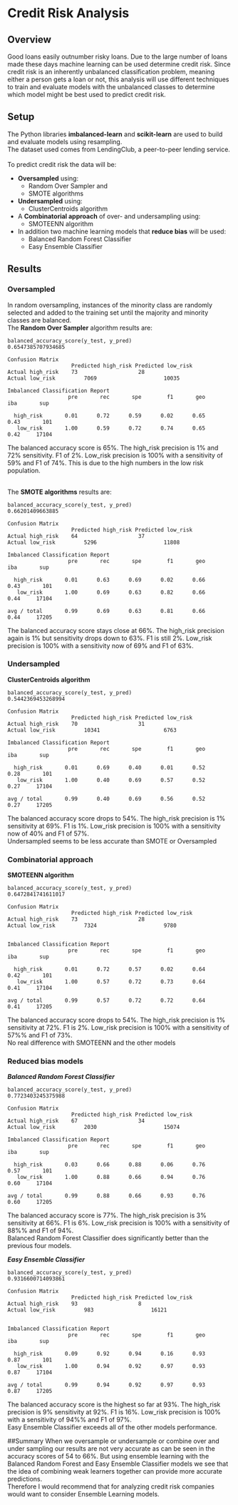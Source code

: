 # Credit Risk Analysis

## Overview
Good loans easily outnumber risky loans.  Due to the large number of loans made these days machine learning can be used determine credit risk.   Since credit risk is an inherently unbalanced classification problem, meaning either a person gets a loan or not, this analysis will use different techniques to train and evaluate models with the unbalanced classes to determine which model might be best used to predict credit risk.

## Setup
The Python libraries **imbalanced-learn** and **scikit-learn** are used to build and evaluate models using resampling. <br>
The dataset used comes from LendingClub, a peer-to-peer lending service. <br><br>
To predict credit risk the data will be:
* **Oversampled** using:
  * Random Over Sampler and 
  * SMOTE algorithms
* **Undersampled** using:
  * ClusterCentroids algorithm
* A **Combinatorial approach** of over- and undersampling using:
  * SMOTEENN algorithm
* In addition two machine learning models that **reduce bias** will be used:
  * Balanced Random Forest Classifier
  * Easy Ensemble Classifier

## Results
### Oversampled
In random oversampling, instances of the minority class are randomly selected and added to the training set until the majority and minority classes are balanced. <br>The **Random Over Sampler** algorithm results are:
```
balanced_accuracy_score(y_test, y_pred)
0.6547385707934685

Confusion Matrix
	                Predicted high_risk	Predicted low_risk
Actual high_risk	73	                 28
Actual low_risk	        7069	                 10035

Imbalanced Classification Report
                   pre       rec       spe        f1       geo       iba       sup

  high_risk       0.01      0.72      0.59      0.02      0.65      0.43       101
   low_risk       1.00      0.59      0.72      0.74      0.65      0.42     17104
```
The balanced accuracy score is 65%.
The high_risk precision is 1% and 72% sensitivity. F1 of 2%.
Low_risk precision is 100% with a sensitivity of 59% and F1 of 74%. This is due to the high numbers in the low risk population. 

<br> The **SMOTE algorithms** results are:
```
balanced_accuracy_score(y_test, y_pred)
0.66201409663885

Confusion Matrix
	                Predicted high_risk	Predicted low_risk
Actual high_risk	64	                 37
Actual low_risk	        5296	                 11808

Imbalanced Classification Report
                   pre       rec       spe        f1       geo       iba       sup

  high_risk       0.01      0.63      0.69      0.02      0.66      0.43       101
   low_risk       1.00      0.69      0.63      0.82      0.66      0.44     17104

avg / total       0.99      0.69      0.63      0.81      0.66      0.44     17205
```
The balanced accuracy score stays close at 66%.
The high_risk precision again is 1% but sensitivity drops down to 63%. F1 is still 2%.
Low_risk precision is 100% with a sensitivity now of 69% and F1 of 63%.  

### Undersampled
**ClusterCentroids algorithm**
```
balanced_accuracy_score(y_test, y_pred)
0.5442369453268994

Confusion Matrix
	                Predicted high_risk	Predicted low_risk
Actual high_risk	70	                 31
Actual low_risk	        10341	                 6763

Imbalanced Classification Report
                   pre       rec       spe        f1       geo       iba       sup

  high_risk       0.01      0.69      0.40      0.01      0.52      0.28       101
   low_risk       1.00      0.40      0.69      0.57      0.52      0.27     17104

avg / total       0.99      0.40      0.69      0.56      0.52      0.27     17205
```
The balanced accuracy score drops to 54%.
The high_risk precision is 1% sensitivity at 69%. F1 is 1%.
Low_risk precision is 100% with a sensitivity now of 40% and F1 of 57%.  
Undersampled seems to be less accurate than SMOTE or Oversampled

### Combinatorial approach
**SMOTEENN algorithm**
```
balanced_accuracy_score(y_test, y_pred)
0.6472841741611017

Confusion Matrix
	                Predicted high_risk	Predicted low_risk
Actual high_risk	73	                 28
Actual low_risk	        7324	                 9780


Imbalanced Classification Report
                   pre       rec       spe        f1       geo       iba       sup

  high_risk       0.01      0.72      0.57      0.02      0.64      0.42       101
   low_risk       1.00      0.57      0.72      0.73      0.64      0.41     17104

avg / total       0.99      0.57      0.72      0.72      0.64      0.41     17205
```
The balanced accuracy score drops to 54%.
The high_risk precision is 1% sensitivity at 72%. F1 is 2%.
Low_risk precision is 100% with a sensitivity of 57%% and F1 of 73%.  
No real difference with SMOTEENN and the other models <br>

### Reduced bias models
***Balanced Random Forest Classifier***
```
balanced_accuracy_score(y_test, y_pred)
0.7723403245375988

Confusion Matrix
	                Predicted high_risk	Predicted low_risk
Actual high_risk	67	                 34
Actual low_risk	        2030	                 15074

Imbalanced Classification Report
                   pre       rec       spe        f1       geo       iba       sup

  high_risk       0.03      0.66      0.88      0.06      0.76      0.57       101
   low_risk       1.00      0.88      0.66      0.94      0.76      0.60     17104

avg / total       0.99      0.88      0.66      0.93      0.76      0.60     17205
```
The balanced accuracy score is 77%.
The high_risk precision is 3% sensitivity at 66%. F1 is 6%.
Low_risk precision is 100% with a sensitivity of 88%% and F1 of 94%.  
Balanced Random Forest Classifier does significantly better than the previous four models.

***Easy Ensemble Classifier***
```
balanced_accuracy_score(y_test, y_pred)
0.9316600714093861

Confusion Matrix
	                Predicted high_risk	Predicted low_risk
Actual high_risk	93	                 8
Actual low_risk	        983	                 16121


Imbalanced Classification Report
                   pre       rec       spe        f1       geo       iba       sup

  high_risk       0.09      0.92      0.94      0.16      0.93      0.87       101
   low_risk       1.00      0.94      0.92      0.97      0.93      0.87     17104

avg / total       0.99      0.94      0.92      0.97      0.93      0.87     17205
```
The balanced accuracy score is the highest so far at 93%.
The high_risk precision is 9% sensitivity at 92%. F1 is 16%.
Low_risk precision is 100% with a sensitivity of 94%% and F1 of 97%.  
Easy Ensemble Classifier exceeds all of the other models performance.

##Summary
When we oversample or undersample or combine over and under sampling our results are not very accurate as can be seen in the accuracy scores of 54 to 66%.  But using ensemble learning with the Balanced Random Forest and Easy Ensemble Classifier models we see that the idea of combining weak learners together can provide more accurate predictions. <br>
Therefore I would recommend that for analyzing credit risk companies would want to consider Ensemble Learning models.
